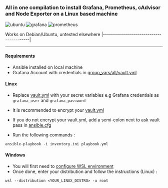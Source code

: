 ### All in one compilation to install Grafana, Prometheus, cAdvisor and Node Exporter on a Linux based machine

![ubuntu](https://img.shields.io/badge/ubuntu-v22.04.4-E95420?logo=ubuntu)
![grafana](https://img.shields.io/badge/grafana-latest-F46800?logo=grafana)
![prometheus](https://img.shields.io/badge/prometheus-latest-E6522C?logo=prometheus)

 Works on Debian/Ubuntu, untested elsewhere
|-----------------------------------------|
***
#### Requirements

- Ansible installed on local machine
- Grafana Account with credentials in [group_vars/all/vault.yml](group_vars/all/vault.yml)

#### Linux

- Replace [vault.yml](group_vars/all/vault.yml) with your secret variables e.g Grafana credentials as <code>grafana_user</code> and <code>grafana_password </code>
- It is recommended to encrypt your [vault.yml](group_vars/all/vault.yml)
- If you do not encrypt your vault.yml, add a semi-colon next to ask vault pass in [ansible.cfg](ansible.cfg)

- Run the following commands :
```
ansible-playbook -i inventory.ini playbook.yml
```

#### Windows

- You will first need to [configure WSL environment](https://learn.microsoft.com/fr-fr/windows/wsl/setup/environment)
- Once done, enter your distribution and follow the instructions (Linux) :

```
wsl --distribution <YOUR_LINUX_DISTRO> -u root
```


